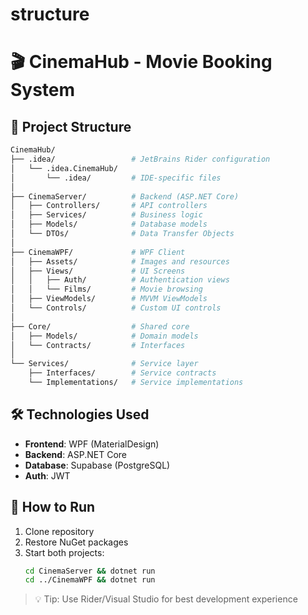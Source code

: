 # structure

# 🎬 CinemaHub - Movie Booking System

## 📁 Project Structure

```bash
CinemaHub/
├── .idea/                 # JetBrains Rider configuration
│   └── .idea.CinemaHub/
│       └── .idea/         # IDE-specific files
│
├── CinemaServer/          # Backend (ASP.NET Core)
│   ├── Controllers/       # API controllers
│   ├── Services/          # Business logic
│   ├── Models/            # Database models
│   └── DTOs/              # Data Transfer Objects
│
├── CinemaWPF/             # WPF Client
│   ├── Assets/            # Images and resources
│   ├── Views/             # UI Screens
│   │   ├── Auth/          # Authentication views
│   │   └── Films/         # Movie browsing
│   ├── ViewModels/        # MVVM ViewModels
│   └── Controls/          # Custom UI controls
│
├── Core/                  # Shared core
│   ├── Models/            # Domain models
│   └── Contracts/         # Interfaces
│
└── Services/              # Service layer
    ├── Interfaces/        # Service contracts
    └── Implementations/   # Service implementations
```

## 🛠️ Technologies Used
- **Frontend**: WPF (MaterialDesign)
- **Backend**: ASP.NET Core
- **Database**: Supabase (PostgreSQL)
- **Auth**: JWT

## 🚀 How to Run
1. Clone repository
2. Restore NuGet packages
3. Start both projects:
   ```bash
   cd CinemaServer && dotnet run
   cd ../CinemaWPF && dotnet run
   ```

> 💡 Tip: Use Rider/Visual Studio for best development experience
